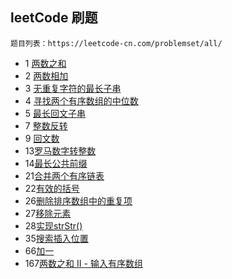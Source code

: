 ## leetCode 刷题


    题目列表：https://leetcode-cn.com/problemset/all/

- 1 [两数之和](./两数之和.md)
- 2 [两数相加](./两数相加.md)
- 3 [无重复字符的最长子串](./无重复字符的最长子串.md)
- 4 [寻找两个有序数组的中位数](./寻找两个有序数组的中位数.md)
- 5 [最长回文子串](./最长回文子串.md)
- 7 [整数反转](./整数反转.md)
- 9 [回文数](./回文数.md)
- 13[罗马数字转整数](./罗马数字转整数.md)
- 14[最长公共前缀](最长公共前缀.md)
- 21[合并两个有序链表](./合并两个有序链表.md)
- 22[有效的括号](./有效的括号.md)
- 26[删除排序数组中的重复项](./删除排序数组中的重复项.md)
- 27[移除元素](./移除元素.md)
- 28[实现strStr()](./实现strStr().md)
- 35[搜索插入位置](./搜索插入位置.md)
- 66[加一](./加一.md)
- 167[两数之和 II - 输入有序数组](./两数之和%20II%20-%20输入有序数组.md)
